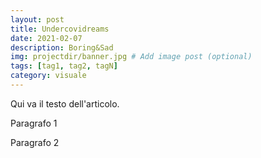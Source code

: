 ```yaml
---
layout: post
title: Undercovidreams
date: 2021-02-07
description: Boring&Sad
img: projectdir/banner.jpg # Add image post (optional)
tags: [tag1, tag2, tagN]
category: visuale
---
```


Qui va il testo dell'articolo.

Paragrafo 1

Paragrafo 2
